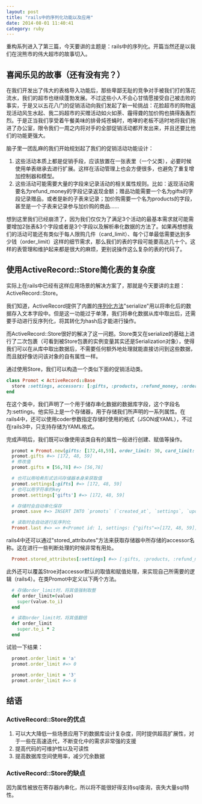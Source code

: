 ```yaml
---
layout: post
title: "rails中的序列化功能以及应用"
date: 2014-08-01 11:40:41
category: ruby
---
```


重构系列进入了第三篇，今天要讲的主题是：rails中的序列化。开篇当然还是以我们在浣熊市的伟大超市的故事切入。

## 喜闻乐见的故事（还有没有完？）

在我们开发出了伟大的表格导入功能后，那些卑鄙无耻的竞争对手被我们打的落花流水，我们的超市也继续蓬勃发展。不过这些小人不会心甘情愿接受自己被击败的事实，于是又以五花八门的促销活动向我们发起了新一轮挑战：花脸超市的购物返现活动风生水起、我二妈超市的买赠活动如火如荼、霾得聋的加价购也搞得轰轰烈烈。于是正当我们享受着午餐美味的排骨炖苍蝇时，咆哮的老板不适时地将我们拖进了办公室，限令我们一周之内将对手的全部促销活动都开发出来，并且还要比他们的功能更强大。

脑子里一团乱麻的我们开始规划起了我们的促销活动功能设计：

1. 这些活动本质上都是促销手段，应该放置在一张表里（一个父类），必要时候使用单表继承去进行扩展。这样在活动管理上也会方便很多，也避免了重复增加控制器和模型。
2. 这些活动可能需要大量的字段来记录活动的相关属性规则。比如：返现活动需要名为refund_money的字段记录返现金额；赠品功能需要一个名为gifts的字段记录赠品，或者是新的子表来记录；加价购需要一个名为products的字段，甚至是一个子表来记录参与加价购的商品……

想到这里我们已经崩溃了，因为我们仅仅为了满足3个活动的最基本需求就可能需要增加2张表&3个字段或者是3个字段以及解析串化数据的方法了。如果再想想我们的活动可能还有类似于每人限购几件（card_limit）、每个订单最低需要达到多少钱（order_limit）这样的细节需求，那么我们的表的字段可能要高达几十个。这样的表管理和维护起来都是很大的麻烦，更别说操作这么复杂的表的代码了。

## 使用ActiveRecord::Store简化表的复杂度

实际上在rails中已经有这样应用场景的解决方案了，那就是今天要讲的主题：ActiveRecord::Store。

我们知道，ActiveRecord提供了内置的[序列化方法](http://api.rubyonrails.org/classes/ActiveRecord/AttributeMethods/Serialization/ClassMethods.html#method-i-serialize)"serialize"用以将串化后的数据存入文本字段中。但是这一功能过于单薄，我们将串化数据从库中取出后，还需要手动进行反序列化，将其转化为hash后才能进行操作。

而ActiveRecord::Store很好的解决了这一问题。Store类又在serialize的基础上进行了二次包裹（可看到被Store包裹的实例变量其实还是Serialization对象），使得我们可以在从库中取出数据后，不需要任何额外地处理就能直接访问到这些数据，而且就好像访问该对象的自有属性一样。

通过使用Store，我们可以构造一个类似下面的促销活动类。

```ruby
class Promot < ActiveRecord::Base
  store :settings, accessors: [:gifts, :products, :refund_money, :order_limit, :card_limit], coder: JSON
end
```

在这个类中，我们声明了一个用于储存串化数据的数据库字段，这个字段名为:settings。他实际上是一个存储器，用于存储我们所声明的一系列属性。在rails4中，还可以使用coder参数指定存储时使用的格式（JSON或YAML），不过在rails3中，只支持存储为YAML格式。

完成声明后，我们既可以像使用该类自有的属性一般进行创建、赋值等操作。

```ruby
  promot = Promot.new(gifts: [172,48,59], order_limit: 30, card_limit: 2)
  promot.gifts #=> [172, 48, 59]
  # 修改值
  promot.gifts = [56,78] #=> [56,78]

  # 也可以用哈希形式访问存储器本身来获取值
  promot.settings[:gifts] #=> [172, 48, 59]
  # 也可以用字符串的key
  promot.settings['gifts'] #=> [172, 48, 59]

  # 存储时会自动串化保存
  promot.save #=> INSERT INTO `promots` (`created_at`, `settings`, `updated_at`) VALUES ('2014-08-08 06:21:10', '{\"gifts\":[172,48,59],\"order_limit\":30,\"card_limit\":2}', '2014-08-08 06:21:10')

  # 读取时会自动进行反序列化
  Promot.last #=> => #<Promot id: 1, settings: {"gifts"=>[172, 48, 59], "order_limit"=>30, "card_limit"=>2}, created_at: "2014-08-08 06:21:10", updated_at: "2014-08-08 06:21:10">
```

rails4中还可以通过"stored_attributes"方法来获取存储器中所存储的accessor名称。这在进行一些判断处理的时候非常有用处。

```ruby
  Promot.stored_attributes[:settings] #=> [:gifts, :products, :refund_money, :order_limit, :card_limit]
```

此外还可以覆盖Stroe对accessor默认的取值和赋值处理，来实现自己所需要的逻辑（rails4）。在类Promot中定义以下两个方法。

```ruby
  # 存储order_limit时，将其值强制取整
  def order_limit=(value)
    super(value.to_i)
  end

  # 读取order_limit时，将其值翻倍
  def order_limit
    super.to_i * 2
  end
```

试验一下结果：

```ruby
  promot.order_limit = 'a'
  promot.order_limit #=> 0

  promot.order_limit = '3'
  promot.order_limit #=> 6
```

## 结语

### ActiveRecord::Store的优点

1. 可以大大降低一些场景应用下的数据库设计复杂度，同时提供超高扩展性，对于一些在高速迭代，不断变化中的需求非常强的支援
2. 提高代码的可维护性以及可读性
3. 提高数据库空间使用率，减少冗余数据

### ActiveRecord::Store的缺点

因为属性被放在寄存器内串化，所以将不能很好得支持sql查询，丧失大量sql特性。
